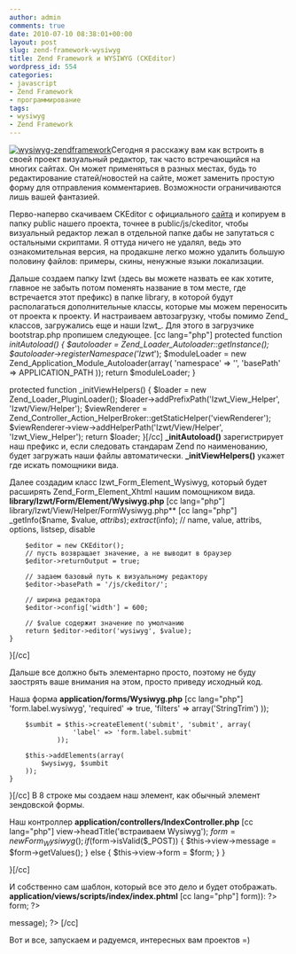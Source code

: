 ```yaml
---
author: admin
comments: true
date: 2010-07-10 08:38:01+00:00
layout: post
slug: zend-framework-wysiwyg
title: Zend Framework и WYSIWYG (CKEditor)
wordpress_id: 554
categories:
- javascript
- Zend Framework
- программирование
tags:
- wysiwyg
- Zend Framework
---
```


[![wysiwyg-zendframework](http://vredniy.ru/wp-content/uploads/2010/07/wysiwyg-zendframework1-150x150.png)](http://vredniy.ru/wp-content/uploads/2010/07/wysiwyg-zendframework1.png)Сегодня я расскажу вам как встроить в своей проект визуальный редактор, так часто встречающийся на многих сайтах. Он может применяться в разных местах, будь то редактирование статей/новостей на сайте, может заменить простую форму для отправления комментариев. Возможности ограничиваются лишь вашей фантазией. <!-- more -->

Перво-наперво скачиваем CKEditor с официального [ сайта](http://ckeditor.com/) и копируем в папку public нашего проекта, точнее в public/js/ckeditor, чтобы визуальный редактор лежал в отдельной папке дабы не запутаться с остальными скриптами. Я оттуда ничего не удалял, ведь это ознакомительная версия, на продакшне легко можно удалить большую половину файлов: примеры, скины, ненужные языки локализации. 

Дальше создаем папку Izwt (здесь вы можете назвать ее как хотите, главное не забыть потом поменять название в том месте, где встречается этот префикс) в папке library, в которой будут располагаться дополнительные классы, которые мы можем переносить от проекта к проекту. И настраиваем автозагрузку, чтобы помимо Zend_ классов, загружались еще и наши Izwt_. Для этого в загрузчике bootstrap.php пропишем следующее.
[cc lang="php"]
protected function _initAutoload()
{
    $autoloader = Zend_Loader_Autoloader::getInstance();
    $autoloader->registerNamespace('Izwt_');
    $moduleLoader = new Zend_Application_Module_Autoloader(array(
                'namespace' => '',
                'basePath' => APPLICATION_PATH
            ));
    return $moduleLoader;
}

protected function _initViewHelpers()
{
    $loader = new Zend_Loader_PluginLoader();
    $loader->addPrefixPath('Izwt_View_Helper', 'Izwt/View/Helper');
    $viewRenderer = Zend_Controller_Action_HelperBroker::getStaticHelper('viewRenderer');
    $viewRenderer->view->addHelperPath('Izwt/View/Helper', 'Izwt_View_Helper');
    return $loader;
}[/cc]
**_initAutoload()** зарегистрирует наш префикс и, если следовать стандарам Zend по наименованию, будет загружать наши файлы автоматически. **_initViewHelpers()** укажет где искать помощники вида.

Далее создадим класс Izwt_Form_Element_Wysiwyg, который будет расширять Zend_Form_Element_Xhtml нашим помощником вида.
**library/Izwt/Form/Element/Wysiwyg.php**
[cc lang="php"]
library/Izwt/View/Helper/FormWysiwyg.php**
[cc lang="php"]
_getInfo($name, $value, $attribs);
        extract($info); // name, value, attribs, options, listsep, disable

        $editor = new CKEditor();
        // пусть возвращает значение, а не выводит в браузер
        $editor->returnOutput = true;

        // задаем базовый путь к визуальному редактору
        $editor->basePath = '/js/ckeditor/';
        
        // ширина редактора
        $editor->config['width'] = 600;

        // $value содержит значение по умолчанию
        return $editor->editor('wysiwyg', $value);
    }

}[/cc]

Дальше все должно быть элементарно просто, поэтому не буду заострять ваше внимания на этом, просто приведу исходный код.

Наша форма **application/forms/Wysiwyg.php**
[cc lang="php"] 'form.label.wysiwyg',
                    'required' => true,
                    'filters' => array('StringTrim')
                ));

        $sumbit = $this->createElement('submit', 'submit', array(
                    'label' => 'form.label.submit'
                ));

        $this->addElements(array(
            $wysiwyg, $sumbit
        ));
    }

}[/cc]
В 8 строке мы создаем наш элемент, как обычный элемент зендовской формы.

Наш контроллер **application/controllers/IndexController.php**
[cc lang="php"]
view->headTitle('встраиваем Wysiwyg');
        $form = new Form_Wysiwyg();
        if ($form->isValid($_POST)) {
            $this->view->message = $form->getValues();
        } else {
            $this->view->form = $form;
        }
    }

}[/cc]

И собственно сам шаблон, который все это дело и будет отображать. **application/views/scripts/index/index.phtml**
[cc lang="php"]
form)): ?>
form; ?>


message); ?>
[/cc]

Вот и все, запускаем и радуемся, интересных вам проектов =)

